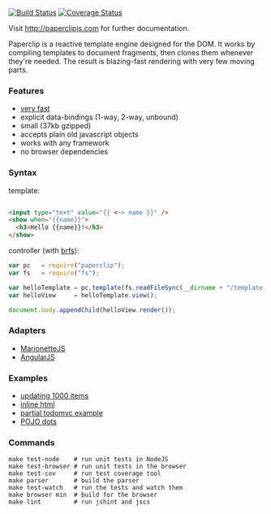 [![Build Status](https://travis-ci.org/mojo-js/paperclip.js.svg?branch=master)](https://travis-ci.org/mojo-js/paperclip.js) [![Coverage Status](https://coveralls.io/repos/mojo-js/paperclip.js/badge.svg)](https://coveralls.io/r/mojo-js/paperclip.js)

Visit http://paperclipjs.com for further documentation.

Paperclip is a reactive template engine designed for the DOM. It works by compiling templates to document fragments, then clones them whenever they're needed. The result is blazing-fast rendering with very few moving parts. 

### Features

- [very fast](http://jsperf.com/pc-templating-comparison/5)
- explicit data-bindings (1-way, 2-way, unbound)
- small (37kb gzipped)
- accepts plain old javascript objects
- works with any framework
- no browser dependencies

### Syntax

template:

```html

<input type="text" value="{{ <~> name }}" />
<show when="{{name}}">
  <h3>Hello {{name}}!</h3>
</show>
```

controller (with [brfs](https://github.com/substack/brfs)):

```javascript
var pc   = require("paperclip");
var fs   = require("fs");

var helloTemplate = pc.template(fs.readFileSync(__dirname + "/template.pc", "utf8"));
var helloView     = helloTemplate.view();

document.body.appendChild(helloView.render());
```

### Adapters

- [MarionetteJS](https://github.com/mojo-js/marionette-paperclip)
- [AngularJS](https://github.com/mojo-js/ng-paperclip)

### Examples

- [updating 1000 items](http://requirebin.com/?gist=425cdb646205bb819477)
- [inline html](http://requirebin.com/?gist=bbb9b0eaccd3d7e41df1)
- [partial todomvc example](http://paperclip-todomvc-example.herokuapp.com/)
- [POJO dots](http://jsfiddle.net/JTxdM/116/)

### Commands

```
make test-node    # run unit tests in NodeJS
make test-browser # run unit tests in the browser
make test-cov     # run test coverage tool
make parser       # build the parser
make test-watch   # run the tests and watch them
make browser min  # build for the browser
make lint         # run jshint and jscs
```